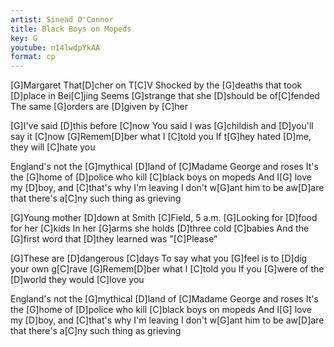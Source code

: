 ```yaml
---
artist: Sinead O'Connor
title: Black Boys on Mopeds
key: G
youtube: n14lwdpYkAA
format: cp
---
```


[G]Margaret That[D]cher on T[C]V
Shocked by the [G]deaths that took [D]place in Bei[C]jing
Seems [G]strange that she [D]should be of[C]fended
The same [G]orders are [D]given by [C]her

[G]I've said [D]this before [C]now
You said I was [G]childish and [D]you'll say it [C]now
[G]Remem[D]ber what I [C]told you
If t[G]hey hated [D]me, they will [C]hate you

England's not the [G]mythical [D]land of [C]Madame George and roses
It's the [G]home of [D]police who kill [C]black boys on mopeds
And I[G] love my [D]boy, and [C]that's why I'm leaving
I don't w[G]ant him to be aw[D]are that there's a[C]ny such thing as grieving

[G]Young mother [D]down at Smith [C]Field, 5 a.m.
[G]Looking for [D]food for her [C]kids
In her [G]arms she holds [D]three cold [C]babies
And the [G]first word that [D]they learned was "[C]Please"

[G]These are [D]dangerous [C]days
To say what you [G]feel is to [D]dig your own g[C]rave
[G]Remem[D]ber what I [C]told you
If you [G]were of the [D]world they would [C]love you

England's not the [G]mythical [D]land of [C]Madame George and roses
It's the [G]home of [D]police who kill [C]black boys on mopeds
And I[G] love my [D]boy, and [C]that's why I'm leaving
I don't w[G]ant him to be aw[D]are that there's a[C]ny such thing as grieving
